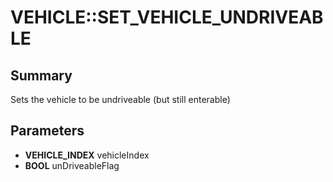 # VEHICLE::SET_VEHICLE_UNDRIVEABLE

## Summary
Sets the vehicle to be undriveable (but still enterable)

## Parameters
* **VEHICLE_INDEX** vehicleIndex
* **BOOL** unDriveableFlag